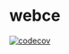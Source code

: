 # webce


[![codecov](https://app.codecov.io/gh/3fei/webce/branch/main/graph/badge.svg)](https://app.codecov.io/gh/3fei/webce)
